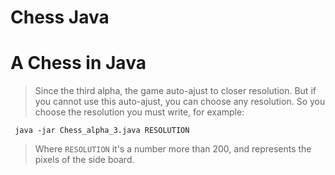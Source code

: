 # Chess Java
A Chess in Java
===============
> Since the third alpha, the game auto-ajust to closer resolution.
> But if you cannot use this auto-ajust, you can choose any resolution.
> So you choose the resolution you must write, for example:

<p><code> java -jar Chess_alpha_3.java RESOLUTION </code></p>

> Where <code>RESOLUTION</code> it's a number more than 200, and represents the pixels of the side board.
